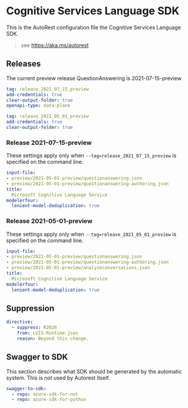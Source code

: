 # Cognitive Services Language SDK

This is the AutoRest configuration file the Cognitive Services Language SDK.

> see https://aka.ms/autorest

## Releases

The current preview release QuestionAnswering is 2021-07-15-preview

```yaml
tag: release_2021_07_15_preview
add-credentials: true
clear-output-folder: true
openapi-type: data-plane
```

```yaml
tag: release_2021_05_01_preview
add-credentials: true
clear-output-folder: true
```

### Release 2021-07-15-preview

These settings apply only when `--tag=release_2021_07_15_preview` is specified on the command line.

``` yaml $(tag) == 'release_2021_07_15_preview'
input-file:
- preview/2021-05-01-preview/questionanswering.json
- preview/2021-05-01-preview/questionanswering-authoring.json
title:
  Microsoft Cognitive Language Service
modelerfour:
  lenient-model-deduplication: true
```


### Release 2021-05-01-preview

These settings apply only when `--tag=release_2021_05_01_preview` is specified on the command line.

``` yaml $(tag) == 'release_2021_05_01_preview'
input-file:
- preview/2021-05-01-preview/questionanswering.json
- preview/2021-05-01-preview/questionanswering-authoring.json
- preview/2021-05-01-preview/analyzeconversations.json
title:
  Microsoft Cognitive Language Service
modelerfour:
  lenient-model-deduplication: true
```

## Suppression
``` yaml
directive:
  - suppress: R2026
    from: LUIS-Runtime.json
    reason: Beyond this change.
```

## Swagger to SDK

This section describes what SDK should be generated by the automatic system.
This is not used by Autorest itself.

``` yaml $(swagger-to-sdk)
swagger-to-sdk:
  - repo: azure-sdk-for-net
  - repo: azure-sdk-for-python
```
